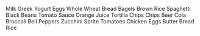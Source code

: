 Milk
Greek Yogurt
Eggs
Whole Wheat Bread
Bagels
Brown Rice
Spaghetti
Black Beans
Tomato Sauce
Orange Juice
Tortilla Chips
Chips
Beer
Cola
Broccoli
Bell Peppers
Zucchini
Sprite
Tomatoes
Chicken
Eggs
Butter
Bread
Rice
